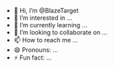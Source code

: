 - 👋 Hi, I’m @BlazeTarget
- 👀 I’m interested in ...
- 🌱 I’m currently learning ...
- 💞️ I’m looking to collaborate on ...
- 📫 How to reach me ...
- 😄 Pronouns: ...
- ⚡ Fun fact: ...

<!---
BlazeTarget/BlazeTarget is a ✨ special ✨ repository because its `README.md` (this file) appears on your GitHub profile.
You can click the Preview link to take a look at your changes.
--->
